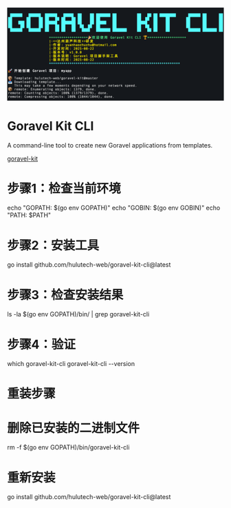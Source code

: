 <p align="center">
  <img src="https://github.com/hulutech-web/goravel-kit-cli/blob/master/image/logo.png?raw=true" width="900" />
</p>




# Goravel Kit CLI

A command-line tool to create new Goravel applications from templates.  

[goravel-kit](https://github.com/hulutech-web/goravel-kit)

# 步骤1：检查当前环境
echo "GOPATH: $(go env GOPATH)"
echo "GOBIN: $(go env GOBIN)"
echo "PATH: $PATH"

# 步骤2：安装工具
go install github.com/hulutech-web/goravel-kit-cli@latest

# 步骤3：检查安装结果
ls -la $(go env GOPATH)/bin/ | grep goravel-kit-cli

# 步骤4：验证
which goravel-kit-cli
goravel-kit-cli --version



# 重装步骤

# 删除已安装的二进制文件
rm -f $(go env GOPATH)/bin/goravel-kit-cli

# 重新安装
go install github.com/hulutech-web/goravel-kit-cli@latest